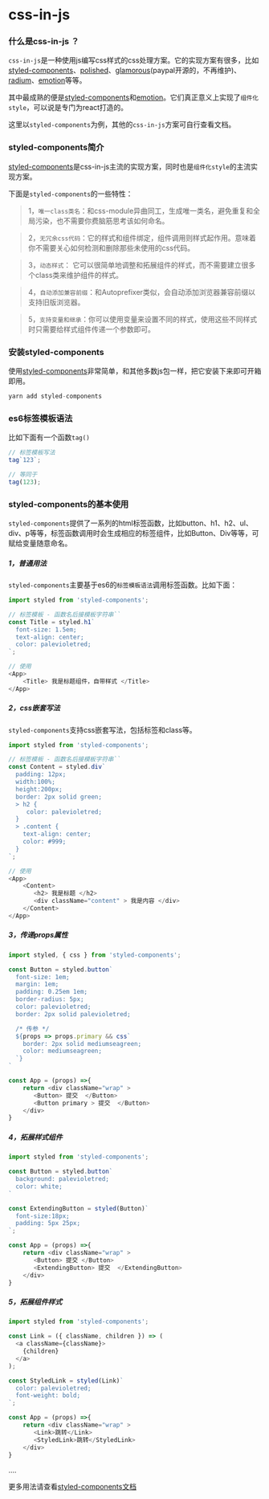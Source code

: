 # css-in-js  
### 什么是css-in-js ？
`css-in-js`是一种使用js编写css样式的css处理方案。它的实现方案有很多，比如[styled-components](https://github.com/styled-components/styled-components)、[polished](https://polished.js.org/)、[glamorous](https://github.com/paypal/glamorous)(paypal开源的，不再维护)、[radium](https://github.com/FormidableLabs/radium)、[emotion](https://github.com/emotion-js/emotion)等等。

其中最成熟的便是[styled-components](https://github.com/styled-components/styled-components)和[emotion](https://github.com/emotion-js/emotion)。它们真正意义上实现了`组件化style`，可以说是专门为react打造的。

这里以`styled-components`为例，其他的`css-in-js`方案可自行查看文档。

### styled-components简介 
[styled-components](https://github.com/styled-components/styled-components)是css-in-js主流的实现方案，同时也是`组件化style`的主流实现方案。

下面是`styled-components`的一些特性：  
> 1，`唯一class类名`：和css-module异曲同工，生成唯一类名，避免重复和全局污染，也不需要你费脑筋思考该如何命名。  

> 2，`无冗余css代码`：它的样式和组件绑定，组件调用则样式起作用。意味着你不需要关心如何检测和删除那些未使用的css代码。

> 3，`动态样式`： 它可以很简单地调整和拓展组件的样式，而不需要建立很多个class类来维护组件的样式。  

> 4，`自动添加兼容前缀`：和Autoprefixer类似，会自动添加浏览器兼容前缀以支持旧版浏览器。  

> 5，`支持变量和继承`：你可以使用变量来设置不同的样式，使用这些不同样式时只需要给样式组件传递一个参数即可。


### 安装styled-components

使用[styled-components](https://github.com/styled-components/styled-components)非常简单，和其他多数js包一样，把它安装下来即可开箱即用。
```js
yarn add styled-components
```

### es6标签模板语法
比如下面有一个函数`tag()`
```js
// 标签模板写法
tag`123`;

// 等同于
tag(123);
```

### styled-components的基本使用

`styled-components`提供了一系列的html标签函数，比如button、h1、h2、ul、div、p等等，标签函数调用时会生成相应的标签组件，比如Button、Div等等，可赋给变量随意命名。

##### 1，普通用法

`styled-components`主要基于es6的`标签模板语法`调用标签函数。比如下面：
```js
import styled from 'styled-components';  

// 标签模板 - 函数名后接模板字符串``
const Title = styled.h1`
  font-size: 1.5em;
  text-align: center;
  color: palevioletred;
`;

// 使用
<App>
    <Title> 我是标题组件，自带样式 </Title> 
</App>
```

##### 2，css嵌套写法

`styled-components`支持css嵌套写法，包括标签和class等。
```js
import styled from 'styled-components';  

// 标签模板 - 函数名后接模板字符串``
const Content = styled.div`
  padding: 12px;
  width:100%;
  height:200px;
  border: 2px solid green;
  > h2 {
     color: palevioletred;
  }
  > .content {
    text-align: center;
    color: #999;
  }
`;

// 使用
<App>
    <Content>
       <h2> 我是标题 </h2>
       <div className="content" > 我是内容 </div>
    </Content>
</App>
```

##### 3，传递props属性
```js
import styled, { css } from 'styled-components';  

const Button = styled.button`
  font-size: 1em;
  margin: 1em;
  padding: 0.25em 1em;
  border-radius: 5px;
  color: palevioletred;
  border: 2px solid palevioletred; 

  /* 传参 */
  ${props => props.primary && css`
    border: 2px solid mediumseagreen;
    color: mediumseagreen;
  `}
`

const App = (props) =>{
    return <div className="wrap" >
       <Button> 提交  </Button>
       <Button primary > 提交  </Button>
    </div>
}
```

##### 4，拓展样式组件
```js
import styled from 'styled-components';    

const Button = styled.button`
  background: palevioletred;
  color: white;
`

const ExtendingButton = styled(Button)`
  font-size:18px;
  padding: 5px 25px;
`;

const App = (props) =>{
    return <div className="wrap" >
       <Button> 提交 </Button>
       <ExtendingButton> 提交  </ExtendingButton>
    </div>
}
```

##### 5，拓展组件样式
```js
import styled from 'styled-components';    

const Link = ({ className, children }) => (
  <a className={className}>
    {children}
  </a>
);

const StyledLink = styled(Link)`
  color: palevioletred;
  font-weight: bold;
`;

const App = (props) =>{
    return <div className="wrap" >
       <Link>跳转</Link>
       <StyledLink>跳转</StyledLink>
    </div>
}
```

.... 

更多用法请查看[styled-components文档](https://www.styled-components.com/docs)